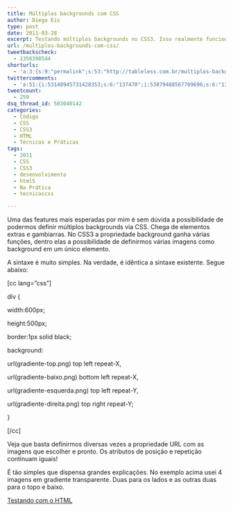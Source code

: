 ```yaml
---
title: Múltiplos backgrounds com CSS
author: Diego Eis
type: post
date: 2011-03-28
excerpt: Testando múltiplos backgrounds no CSS3. Isso realmente funciona! ;-)
url: /multiplos-backgrounds-com-css/
tweetbackscheck:
  - 1356398544
shorturls:
  - 'a:3:{s:9:"permalink";s:53:"http://tableless.com.br/multiplos-backgrounds-com-css";s:7:"tinyurl";s:26:"http://tinyurl.com/3pmvyde";s:4:"isgd";s:19:"http://is.gd/QV1ueJ";}'
twittercomments:
  - 'a:51:{i:53148945731428353;s:6:"137470";i:53879488567709696;s:6:"137498";i:53329936085303296;s:7:"retweet";i:52732623591710720;s:7:"retweet";i:52691320833179648;s:7:"retweet";i:52587052901990400;s:7:"retweet";i:52548639389790208;s:7:"retweet";i:52479688320364544;s:7:"retweet";i:52458679701737472;s:7:"retweet";i:52457797656387584;s:7:"retweet";i:52455735111593984;s:7:"retweet";i:52454789900021761;s:7:"retweet";i:52454675911409664;s:7:"retweet";i:52452350639603713;s:7:"retweet";i:52451636550959104;s:7:"retweet";i:52451318471737344;s:7:"retweet";i:52450714726825984;s:7:"retweet";i:52450617620303872;s:7:"retweet";i:52450414515335168;s:7:"retweet";i:52450342905978880;s:7:"retweet";i:52450265143574528;s:7:"retweet";i:52449957784977408;s:7:"retweet";i:60756092384313344;s:7:"retweet";i:60648164201463808;s:7:"retweet";i:60570834212896768;s:7:"retweet";i:60532668533719040;s:7:"retweet";i:60531969611669504;s:7:"retweet";i:60523832141824000;s:7:"retweet";i:60523765083291649;s:7:"retweet";i:60523266443460608;s:7:"retweet";i:147536434750959616;s:7:"retweet";i:147536048841428992;s:7:"retweet";i:147535720268038145;s:7:"retweet";i:147657264944250880;s:7:"retweet";i:169849728748621824;s:7:"retweet";i:169822905134358528;s:7:"retweet";i:169815165313880064;s:7:"retweet";i:169809058990272512;s:7:"retweet";i:169800652560670720;s:7:"retweet";i:169792635781914624;s:7:"retweet";i:169791980497408001;s:7:"retweet";i:169791332418723841;s:7:"retweet";i:169789879327272960;s:7:"retweet";i:169789752881577984;s:7:"retweet";i:193098847067713537;s:7:"retweet";i:193073182046035968;s:7:"retweet";i:193066642157219841;s:7:"retweet";i:193062295373492225;s:7:"retweet";i:268314972818391041;s:7:"retweet";i:268300661890887681;s:7:"retweet";i:268164589039013889;s:7:"retweet";}'
tweetcount:
  - 259
dsq_thread_id: 503040142
categories:
  - Código
  - CSS
  - CSS3
  - HTML
  - Técnicas e Práticas
tags:
  - 2011
  - CSS
  - CSS3
  - desenvolvimento
  - html5
  - Na Prática
  - tecnicascss

---
```

Uma das features mais esperadas por mim é sem dúvida a possibilidade de podermos definir múltiplos backgrounds via CSS. Chega de elementos extras e gambiarras. No CSS3 a propriedade background ganha várias funções, dentro elas a possibilidade de definirmos várias imagens como background em um único elemento.

A sintaxe é muito simples. Na verdade, é idêntica a sintaxe existente. Segue abaixo:

[cc lang=&#8221;css&#8221;]
  
div {
	  
width:600px;
	  
height:500px;
	  
border:1px solid black;
	  
background:
	  
url(gradiente-top.png) top left repeat-X,
	  
url(gradiente-baixo.png) bottom left repeat-X,
	  
url(gradiente-esquerda.png) top left repeat-Y,
	  
url(gradiente-direita.png) top right repeat-Y;
  
}
  
[/cc]

Veja que basta definirmos diversas vezes a propriedade URL com as imagens que escolher e pronto. Os atributos de posição e repetição continuam iguais!
  
É tão simples que dispensa grandes explicações. No exemplo acima usei 4 imagens em gradiente transparente. Duas para os lados e as outras duas para o topo e baixo. 

<a href="http://tableless.github.com/exemplos/multiple-background/index.html" rel="external">Testando com o HTML</a>